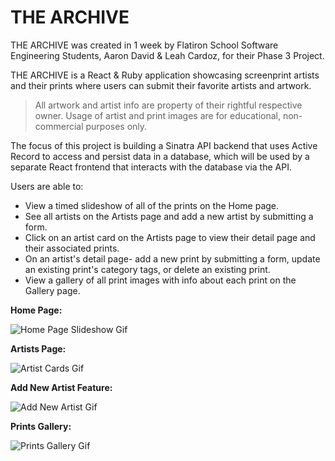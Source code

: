 # THE ARCHIVE

THE ARCHIVE was created in 1 week by Flatiron School Software Engineering Students, Aaron David & Leah Cardoz, for their Phase 3 Project.

THE ARCHIVE is a React & Ruby application showcasing screenprint artists and their prints where users can submit their favorite artists and artwork.

> All artwork and artist info are property of their rightful respective owner. Usage of artist and print images are for educational, non-commercial purposes only.

The focus of this project is building a Sinatra API backend that uses Active Record to access and persist data in a database, which will be used by a separate React frontend that interacts with the database via the API.

Users are able to:
- View a timed slideshow of all of the prints on the Home page.
- See all artists on the Artists page and add a new artist by submitting a form.
- Click on an artist card on the Artists page to view their detail page and their associated prints.
- On an artist's detail page- add a new print by submitting a form, update an existing print's category tags, or delete an existing print.
- View a gallery of all print images with info about each print on the Gallery page.

**Home Page:**

![Home Page Slideshow Gif](https://videoapi-muybridge.vimeocdn.com/animated-thumbnails/image/51b64a68-852c-485a-be97-d8131ec4ecc9.gif?ClientID=vimeo-core-prod&Date=1676663242&Signature=7aa5c985099a257b6772af43c1df6de55c873666)

**Artists Page:**

![Artist Cards Gif](https://videoapi-muybridge.vimeocdn.com/animated-thumbnails/image/8b37a371-0625-48c7-af79-02cfa664d6bb.gif?ClientID=vimeo-core-prod&Date=1676670122&Signature=ddf146bce910b291472b42e44c028401dd0f1f8c)

**Add New Artist Feature:**

![Add New Artist Gif](https://videoapi-muybridge.vimeocdn.com/animated-thumbnails/image/b69f974e-5edb-4551-9728-30cb75010933.gif?ClientID=vimeo-core-prod&Date=1676671759&Signature=9bb288aa8643e0f470416ac68be6740676bf888a)

<!-- **Add New Print Feature:**

![Add New Print Gif]() -->

**Prints Gallery:**

![Prints Gallery Gif](https://videoapi-muybridge.vimeocdn.com/animated-thumbnails/image/cf2e3c13-38f8-423a-af26-8f9c02bc20fc.gif?ClientID=vimeo-core-prod&Date=1676664383&Signature=05316e6edaf0c04a32edf6a6aabb81a77889299c)
